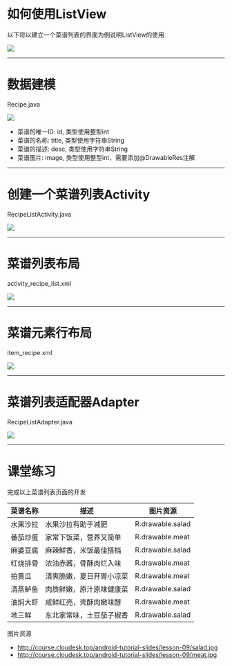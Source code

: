 # 如何使用ListView 
以下将以建立一个菜谱列表的界面为例说明ListView的使用

<img src="/listview-showcase.jpg" class="flex w-[10vw]" />

---

# 数据建模
Recipe.java

<div class="flex flex-row justify-center gap-2">
    <img src="/homework-code-0.png" class="flex w-[32vw] border border-solid" />
    <div class="flex flex-1">
        <ul>
            <li>菜谱的唯一ID: <span class="text-blue-600">id</span>, 类型使用整型int</li>
            <li>菜谱的名称: <span class="text-blue-600">title</span>, 类型使用字符串String</li>
            <li>菜谱的描述: <span class="text-blue-600">desc</span>, 类型使用字符串String</li>
            <li>菜谱图片: <span class="text-blue-600">image</span>, 类型使用整型int，需要添加@DrawableRes注解</li>
        </ul>
    </div>
</div>

---

# 创建一个菜谱列表Activity
RecipeListActivity.java

<img src="/homework-code-2.png" class="flex w-[35vw] border border-solid" />

---

# 菜谱列表布局
activity_recipe_list.xml

<img src="/homework-code-3.png" class="flex w-[40vw] border border-solid" />

---

# 菜谱元素行布局
item_recipe.xml

<img src="/homework-code-4.png" class="flex w-[20vw] border border-solid" />

---

# 菜谱列表适配器Adapter
RecipeListAdapter.java

<img src="/homework-code-1.png" class="flex h-[45vh] border border-solid" />

---

# 课堂练习
完成以上菜谱列表页面的开发

| 菜谱名称 | 描述 | 图片资源 |
|-|-|-|
| 水果沙拉 | 水果沙拉有助于减肥 | R.drawable.salad |
| 番茄炒蛋 | 家常下饭菜，营养又简单 | R.drawable.meat |
| 麻婆豆腐 | 麻辣鲜香，米饭最佳搭档 | R.drawable.salad |
| 红烧排骨 | 浓油赤酱，骨酥肉烂入味 | R.drawable.meat |
| 拍黄瓜 | 清爽脆嫩，夏日开胃小凉菜 | R.drawable.meat |
| 清蒸鲈鱼 | 肉质鲜嫩，原汁原味健康菜 | R.drawable.salad |
| 油焖大虾 | 咸鲜红亮，壳酥肉嫩味醇 | R.drawable.meat |
| 地三鲜 | 东北家常味，土豆茄子椒香 | R.drawable.salad |

图片资源
- http://course.cloudesk.top/android-tutorial-slides/lesson-09/salad.jpg
- http://course.cloudesk.top/android-tutorial-slides/lesson-09/meat.jpg
